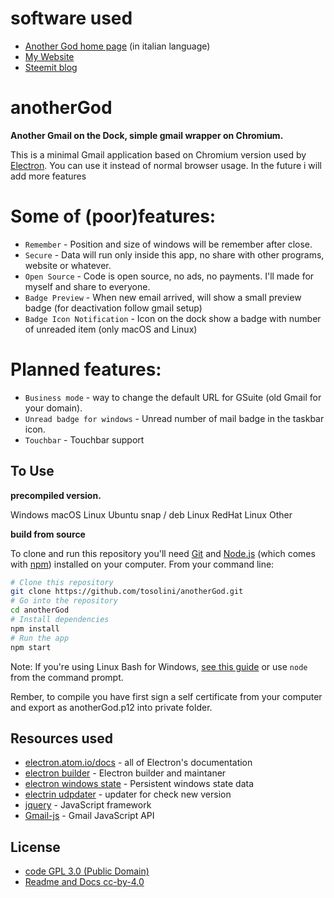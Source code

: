 # software used
- [Another God home page](https://software.tosolini.info/ita/anothergod) (in italian language)
- [My Website](https://tosolini.info)
- [Steemit blog](https://steemit.com/@tosolini)

# anotherGod

**Another Gmail on the Dock, simple gmail wrapper on Chromium.**

This is a minimal Gmail application based on Chromium version used by [Electron](http://electron.atom.io). You can use it instead of normal browser usage. In the future i will add more features


# Some of (poor)features:

- `Remember` - Position and size of windows will be remember after close.
- `Secure` - Data will run only inside this app, no share with other programs, website or whatever.
- `Open Source` - Code is open source, no ads, no payments. I'll made for myself and share to everyone.
- `Badge Preview` - When new email arrived, will show a small preview badge (for deactivation follow gmail setup)
- `Badge Icon Notification` - Icon on the dock show a badge with number of unreaded item (only macOS and Linux)

# Planned features:

- `Business mode` - way to change the default URL for GSuite (old Gmail for your domain).
- `Unread badge for windows` - Unread number of mail badge in the taskbar icon.
- `Touchbar` - Touchbar support

## To Use

**precompiled version.**

Windows
macOS
Linux Ubuntu snap / deb
Linux RedHat
Linux Other

**build from source**

To clone and run this repository you'll need [Git](https://git-scm.com) and [Node.js](https://nodejs.org/en/download/) (which comes with [npm](http://npmjs.com)) installed on your computer. From your command line:

```bash
# Clone this repository
git clone https://github.com/tosolini/anotherGod.git
# Go into the repository
cd anotherGod
# Install dependencies
npm install
# Run the app
npm start
```

Note: If you're using Linux Bash for Windows, [see this guide](https://www.howtogeek.com/261575/how-to-run-graphical-linux-desktop-applications-from-windows-10s-bash-shell/) or use `node` from the command prompt.

Rember, to compile you have first sign a self certificate from your computer and export as anotherGod.p12 into private folder.

## Resources used

- [electron.atom.io/docs](https://electron.atom.io/docs) - all of Electron's documentation
- [electron builder](https://electron.build) - Electron builder and maintaner
- [electron windows state](https://github.com/mawie81/electron-window-state#readme) - Persistent windows state data
- [electrin udpdater](https://github.com/mawie81/electron-window-state#readme) - updater for check new version
- [jquery](https://jquery.com) - JavaScript framework
- [Gmail-js](https://github.com/KartikTalwar/gmail.js) - Gmail JavaScript API

## License

- [code GPL 3.0 (Public Domain)](LICENSE.md)
- [Readme and Docs cc-by-4.0](http://creativecommons.org/licenses/by-nc-sa/4.0/)

